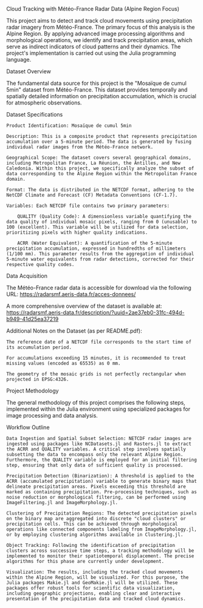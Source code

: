 Cloud Tracking with Météo-France Radar Data (Alpine Region Focus)

This project aims to detect and track cloud movements using precipitation radar imagery from Météo-France. The primary focus of this analysis is the Alpine Region. By applying advanced image processing algorithms and morphological operations, we identify and track precipitation areas, which serve as indirect indicators of cloud patterns and their dynamics. The project's implementation is carried out using the Julia programming language.

Dataset Overview

The fundamental data source for this project is the "Mosaïque de cumul 5min" dataset from Météo-France. This dataset provides temporally and spatially detailed information on precipitation accumulation, which is crucial for atmospheric observations.

Dataset Specifications

    Product Identification: Mosaïque de cumul 5min

    Description: This is a composite product that represents precipitation accumulation over a 5-minute period. The data is generated by fusing individual radar images from the Météo-France network.

    Geographical Scope: The dataset covers several geographical domains, including Metropolitan France, La Réunion, the Antilles, and New Caledonia. Within this project, we specifically analyze the subset of data corresponding to the Alpine Region within the Metropolitan France domain.

    Format: The data is distributed in the NETCDF format, adhering to the NetCDF Climate and Forecast (CF) Metadata Conventions (CF-1.7).

    Variables: Each NETCDF file contains two primary parameters:

        QUALITY (Quality Code): A dimensionless variable quantifying the data quality of individual mosaic pixels, ranging from 0 (unusable) to 100 (excellent). This variable will be utilized for data selection, prioritizing pixels with higher quality indications.

        ACRR (Water Equivalent): A quantification of the 5-minute precipitation accumulation, expressed in hundredths of millimeters (1/100 mm). This parameter results from the aggregation of individual 5-minute water equivalents from radar detections, corrected for their respective quality codes.

Data Acquisition

The Météo-France radar data is accessible for download via the following URL:
https://radarsmf.aeris-data.fr/acces-donnees/

A more comprehensive overview of the dataset is available at:
https://radarsmf.aeris-data.fr/description/?uuid=2ae37eb0-31fc-494d-b949-41d25ea37219

Additional Notes on the Dataset (as per README.pdf):

    The reference date of a NETCDF file corresponds to the start time of its accumulation period.

    For accumulations exceeding 15 minutes, it is recommended to treat missing values (encoded as 65535) as 0 mm.

    The geometry of the mosaic grids is not perfectly rectangular when projected in EPSG:4326.

Project Methodology

The general methodology of this project comprises the following steps, implemented within the Julia environment using specialized packages for image processing and data analysis.

Workflow Outline

    Data Ingestion and Spatial Subset Selection: NETCDF radar images are ingested using packages like NCDatasets.jl and Rasters.jl to extract the ACRR and QUALITY variables. A critical step involves spatially subsetting the data to encompass only the relevant Alpine Region. Furthermore, the QUALITY variable is employed for an initial filtering step, ensuring that only data of sufficient quality is processed.

    Precipitation Detection (Binarization): A threshold is applied to the ACRR (accumulated precipitation) variable to generate binary maps that delineate precipitation areas. Pixels exceeding this threshold are marked as containing precipitation. Pre-processing techniques, such as noise reduction or morphological filtering, can be performed using ImageFiltering.jl and ImageMorphology.jl.

    Clustering of Precipitation Regions: The detected precipitation pixels on the binary map are aggregated into discrete "cloud clusters" or precipitation cells. This can be achieved through morphological operations like connected components labeling from ImageMorphology.jl, or by employing clustering algorithms available in Clustering.jl.

    Object Tracking: Following the identification of precipitation clusters across successive time steps, a tracking methodology will be implemented to monitor their spatiotemporal displacement. The precise algorithms for this phase are currently under development.

    Visualization: The results, including the tracked cloud movements within the Alpine Region, will be visualized. For this purpose, the Julia packages Makie.jl and GeoMakie.jl will be utilized. These packages offer robust tools for scientific data visualization, including geographic projections, enabling clear and interactive presentation of the precipitation data and tracked cloud dynamics.
